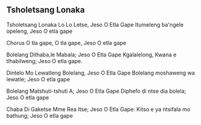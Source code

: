 ## Tsholetsang Lonaka

Tsholetsang Lonaka Lo Lo Letse, Jeso O Etla Gape
Itumeleng ba'ngele opeleng, Jeso O etla gape

Chorus
O tla gape, O tla gape, Jeso O etla gape

Bolelang Dithaba,le Mabala; Jeso O Etla Gape
Kgalalelong, Kwana e tlhabilweng; Jeso O etla gape.

Dintelo Mo Lewatleng Bolelang, Jeso O Etla Gape
Bolelang moshaweng wa lewatle; Jeso O etla gape

Bolelang Matshuti-tshuti A; Jeso O Etla Gape
Diphefo di ntse dia bolela; Jeso O etla gape

Chaba Di Gaketse Mme Rea Itse; Jeso O Etla Gape:
Kitso e ya ntsifala mo bathung; Jeso O etla gape

